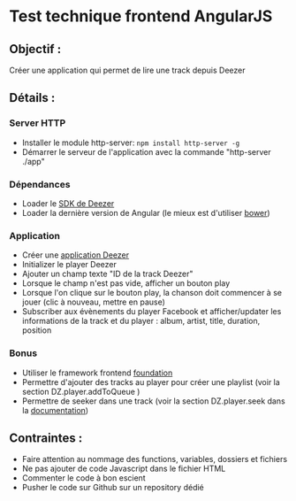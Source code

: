 # Test technique frontend AngularJS

## Objectif :

Créer une application qui permet de lire une track depuis Deezer

## Détails :

### Server HTTP

* Installer le module http-server: ```npm install http-server -g```
* Démarrer le serveur de l'application avec la commande "http-server ./app"

### Dépendances

* Loader le [SDK de Deezer](https://developers.deezer.com/sdk/javascript)
* Loader la dernière version de Angular (le mieux est d'utiliser [bower](http://bower.io/))

### Application

* Créer une [application Deezer](https://developers.deezer.com/myapps)
* Initializer le player Deezer
* Ajouter un champ texte "ID de la track Deezer"
* Lorsque le champ n'est pas vide, afficher un bouton play
* Lorsque l'on clique sur le bouton play, la chanson doit commencer à se jouer (clic à nouveau, mettre en pause)
* Subscriber aux évènements du player Facebook et afficher/updater les informations de la track et du player : album, artist, title, duration, position

### Bonus

* Utiliser le framework frontend [foundation](http://foundation.zurb.com/)
* Permettre d'ajouter des tracks au player pour créer une playlist (voir la section DZ.player.addToQueue )
* Permettre de seeker dans une track (voir la section DZ.player.seek dans la [documentation](https://developers.deezer.com/sdk/javascript/controls))

## Contraintes :

* Faire attention au nommage des functions, variables, dossiers et fichiers
* Ne pas ajouter de code Javascript dans le fichier HTML
* Commenter le code à bon escient
* Pusher le code sur Github sur un repository dédié
